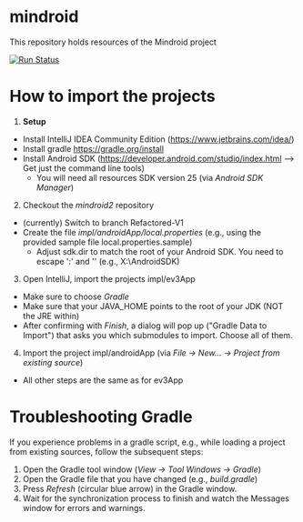 # mindroid
This repository holds resources of the Mindroid project

[![Run Status](https://api.shippable.com/projects/58eeab1b957294070031bf9b/badge?branch=master)](https://app.shippable.com/github/Echtzeitsysteme/mindroid) 

# How to import the projects

1. **Setup**
 * Install IntelliJ IDEA Community Edition (https://www.jetbrains.com/idea/)
 * Install gradle https://gradle.org/install
 * Install Android SDK (https://developer.android.com/studio/index.html --> Get just the command line tools)
   * You will need all resources SDK version 25 (via *Android SDK Manager*)
2. Checkout the *mindroid2* repository
 * (currently) Switch to branch Refactored-V1
 * Create the file *impl/androidApp/local.properties* (e.g., using the provided sample file local.properties.sample)
   * Adjust sdk.dir to match the root of your Android SDK. You need to escape ':' and '\' (e.g., X\:\\AndroidSDK)
3. Open IntelliJ, import the projects impl/ev3App
 * Make sure to choose *Gradle*
 * Make sure that your JAVA_HOME points to the root of your JDK (NOT the JRE within)
 * After confirming with *Finish*, a dialog will pop up ("Gradle Data to Import") that asks you which submodules to import. Choose all of them.
4. Import the project impl/androidApp (via *File -> New... -> Project from existing source*)
 * All other steps are the same as for ev3App
 
# Troubleshooting Gradle
If you experience problems in a gradle script, e.g., while loading a project from existing sources, follow the subsequent steps:
1. Open the Gradle tool window (*View -> Tool Windows -> Gradle*)
2. Open the Gradle file that you have changed (e.g., *build.gradle*)
3. Press *Refresh* (circular blue arrow) in the Gradle window.
4. Wait for the synchronization process to finish and watch the Messages window for errors and warnings.

